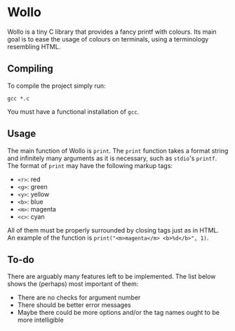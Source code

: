 Wollo
=====

Wollo is a tiny C library that provides a fancy printf with colours. Its main goal is to ease the usage of colours on terminals, using a terminology resembling HTML.

Compiling
---------

To compile the project simply run:

	gcc *.c

You must have a functional installation of ```gcc```.

Usage
-----

The main function of Wollo is ```print```. The ```print``` function takes a format string and infinitely many arguments as it is necessary, such as ```stdio```'s ```printf```. The format of ```print``` may have the following markup tags:

* ```<r>```: red
* ```<g>```: green
* ```<y>```: yellow
* ```<b>```: blue
* ```<m>```: magenta
* ```<c>```: cyan

All of them must be properly surrounded by closing tags just as in HTML. An example of the function is ```print("<m>magenta</m> <b>%d</b>", 1)```.

To-do
-----

There are arguably many features left to be implemented. The list below shows the (perhaps) most important of them:

* There are no checks for argument number
* There should be better error messages
* Maybe there could be more options and/or the tag names ought to be more intelligible
